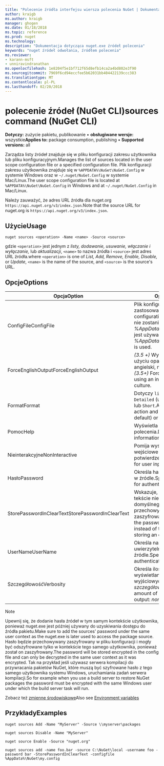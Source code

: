 ```yaml
---
title: "Polecenie źródła interfejsu wiersza polecenia NuGet | Dokumentacja firmy Microsoft"
author: kraigb
ms.author: kraigb
manager: ghogen
ms.date: 01/18/2018
ms.topic: reference
ms.prod: nuget
ms.technology: 
description: "Dokumentacja dotycząca nuget.exe źródeł polecenia"
keywords: "nuget źródeł odwołania, źródłem polecenia"
ms.reviewer:
- karann-msft
- unniravindranathan
ms.openlocfilehash: 1e8204f5e1bf712f65d8efb14ca2a4bd802e3f90
ms.sourcegitcommit: 7969f6cd94eccfee5b62031bb404422139ccc383
ms.translationtype: MT
ms.contentlocale: pl-PL
ms.lasthandoff: 02/20/2018
---
```

# <a name="sources-command-nuget-cli"></a><span data-ttu-id="58098-104">polecenie źródeł (NuGet CLI)</span><span class="sxs-lookup"><span data-stu-id="58098-104">sources command (NuGet CLI)</span></span>

<span data-ttu-id="58098-105">**Dotyczy:** zużycie pakietu, publikowanie &bullet; **obsługiwane wersje:** wszystkie</span><span class="sxs-lookup"><span data-stu-id="58098-105">**Applies to:** package consumption, publishing &bullet; **Supported versions:** all</span></span>

<span data-ttu-id="58098-106">Zarządza listy źródeł znajduje się w pliku konfiguracji zakresu użytkownika lub pliku konfiguracyjnym.</span><span class="sxs-lookup"><span data-stu-id="58098-106">Manages the list of sources located in the user scope configuration file or a specified configuration file.</span></span> <span data-ttu-id="58098-107">Plik konfiguracji zakresu użytkownika znajduje się w `%APPDATA%\NuGet\NuGet.Config` w systemie Windows oraz w `~/.nuget/NuGet.Config` w systemie Mac/Linux.</span><span class="sxs-lookup"><span data-stu-id="58098-107">The user scope configuration file is located at `%APPDATA%\NuGet\NuGet.Config` in Windows and at `~/.nuget/NuGet.Config` in Mac/Linux.</span></span>


<span data-ttu-id="58098-108">Należy zauważyć, że adres URL źródła dla nuget.org `https://api.nuget.org/v3/index.json`.</span><span class="sxs-lookup"><span data-stu-id="58098-108">Note that the source URL for nuget.org is `https://api.nuget.org/v3/index.json`.</span></span>

## <a name="usage"></a><span data-ttu-id="58098-109">Użycie</span><span class="sxs-lookup"><span data-stu-id="58098-109">Usage</span></span>

```cli
nuget sources <operation> -Name <name> -Source <source>
```

<span data-ttu-id="58098-110">gdzie `<operation>` jest jednym z *listy, dodawanie, usuwanie, włączanie i wyłączanie,* lub *aktualizacji*, `<name>` to nazwa źródła i `<source>` jest adres URL źródła.</span><span class="sxs-lookup"><span data-stu-id="58098-110">where `<operation>` is one of *List, Add, Remove, Enable, Disable,* or *Update*, `<name>` is the name of the source, and `<source>` is the source's URL.</span></span>

## <a name="options"></a><span data-ttu-id="58098-111">Opcje</span><span class="sxs-lookup"><span data-stu-id="58098-111">Options</span></span>

| <span data-ttu-id="58098-112">Opcja</span><span class="sxs-lookup"><span data-stu-id="58098-112">Option</span></span> | <span data-ttu-id="58098-113">Opis</span><span class="sxs-lookup"><span data-stu-id="58098-113">Description</span></span> |
| --- | --- |
| <span data-ttu-id="58098-114">ConfigFile</span><span class="sxs-lookup"><span data-stu-id="58098-114">ConfigFile</span></span> | <span data-ttu-id="58098-115">Plik konfiguracyjny NuGet do zastosowania.</span><span class="sxs-lookup"><span data-stu-id="58098-115">The NuGet configuration file to apply.</span></span> <span data-ttu-id="58098-116">Jeśli nie zostanie określony, *%AppData%\NuGet\NuGet.Config* jest używany.</span><span class="sxs-lookup"><span data-stu-id="58098-116">If not specified, *%AppData%\NuGet\NuGet.Config* is used.</span></span> |
| <span data-ttu-id="58098-117">ForceEnglishOutput</span><span class="sxs-lookup"><span data-stu-id="58098-117">ForceEnglishOutput</span></span> | <span data-ttu-id="58098-118">*(3.5 +)* Wymusza nuget.exe przy użyciu opartego na język angielski, niezmienna kultura.</span><span class="sxs-lookup"><span data-stu-id="58098-118">*(3.5+)* Forces nuget.exe to run using an invariant, English-based culture.</span></span> |
| <span data-ttu-id="58098-119">Format</span><span class="sxs-lookup"><span data-stu-id="58098-119">Format</span></span> | <span data-ttu-id="58098-120">Dotyczy `list` akcji i może być `Detailed` (ustawienie domyślne) lub `Short`.</span><span class="sxs-lookup"><span data-stu-id="58098-120">Applies to the `list` action and can be `Detailed` (the default) or `Short`.</span></span> |
| <span data-ttu-id="58098-121">Pomoc</span><span class="sxs-lookup"><span data-stu-id="58098-121">Help</span></span> | <span data-ttu-id="58098-122">Wyświetla Pomoc dla polecenia.</span><span class="sxs-lookup"><span data-stu-id="58098-122">Displays help information for the command.</span></span> |
| <span data-ttu-id="58098-123">Nieinterakcyjne</span><span class="sxs-lookup"><span data-stu-id="58098-123">NonInteractive</span></span> | <span data-ttu-id="58098-124">Pomija wyświetla monit o dane wejściowe użytkownika lub potwierdzeń.</span><span class="sxs-lookup"><span data-stu-id="58098-124">Suppresses prompts for user input or confirmations.</span></span> |
| <span data-ttu-id="58098-125">Hasło</span><span class="sxs-lookup"><span data-stu-id="58098-125">Password</span></span> | <span data-ttu-id="58098-126">Określa hasło do uwierzytelniania w źródle.</span><span class="sxs-lookup"><span data-stu-id="58098-126">Specifies the password for authenticating with the source.</span></span> |
| <span data-ttu-id="58098-127">StorePasswordInClearText</span><span class="sxs-lookup"><span data-stu-id="58098-127">StorePasswordInClearText</span></span> | <span data-ttu-id="58098-128">Wskazuje, aby zapisać hasło w tekście niezaszyfrowane zamiast domyślnego zachowania przechowywania zaszyfrowane.</span><span class="sxs-lookup"><span data-stu-id="58098-128">Indicates to store the password in unencrypted text instead of the default behavior of storing an encrypted form.</span></span> |
| <span data-ttu-id="58098-129">UserName</span><span class="sxs-lookup"><span data-stu-id="58098-129">UserName</span></span> | <span data-ttu-id="58098-130">Określa nazwę użytkownika do uwierzytelniania w źródle.</span><span class="sxs-lookup"><span data-stu-id="58098-130">Specifies the user name for authenticating with the source.</span></span> |
| <span data-ttu-id="58098-131">Szczegółowość</span><span class="sxs-lookup"><span data-stu-id="58098-131">Verbosity</span></span> | <span data-ttu-id="58098-132">Określa ilość szczegółów wyświetlanych w danych wyjściowych: *normalne*, *quiet*, *szczegółowe*.</span><span class="sxs-lookup"><span data-stu-id="58098-132">Specifies the amount of detail displayed in the output: *normal*, *quiet*, *detailed*.</span></span> |

> [!Note]
> <span data-ttu-id="58098-133">Upewnij się, że dodanie hasła źródeł w tym samym kontekście użytkownika, ponieważ nuget.exe jest później używany do uzyskiwania dostępu do źródła pakietu.</span><span class="sxs-lookup"><span data-stu-id="58098-133">Make sure to add the sources' password under the same user context as the nuget.exe is later used to access the package source.</span></span> <span data-ttu-id="58098-134">Hasło będzie przechowywany zaszyfrowany w pliku konfiguracji i mogły być odszyfrowane tylko w kontekście tego samego użytkownika, ponieważ został on zaszyfrowany.</span><span class="sxs-lookup"><span data-stu-id="58098-134">The password will be stored encrypted in the config file and can only be decrypted in the same user context as it was encrypted.</span></span> <span data-ttu-id="58098-135">Tak na przykład jeśli używasz serwera kompilacji do przywracania pakietów NuGet, które muszą być szyfrowane hasło z tego samego użytkownika systemu Windows, uruchamiania zadań serwera kompilacji.</span><span class="sxs-lookup"><span data-stu-id="58098-135">So for example when you use a build server to restore NuGet packages the password must be encrypted with the same Windows user under which  the build server task will run.</span></span>

<span data-ttu-id="58098-136">Zobacz też [zmienne środowiskowe](cli-ref-environment-variables.md)</span><span class="sxs-lookup"><span data-stu-id="58098-136">Also see [Environment variables](cli-ref-environment-variables.md)</span></span>

## <a name="examples"></a><span data-ttu-id="58098-137">Przykłady</span><span class="sxs-lookup"><span data-stu-id="58098-137">Examples</span></span>

```cli
nuget sources Add -Name "MyServer" -Source \\myserver\packages

nuget sources Disable -Name "MyServer"

nuget source Enable -Source "nuget.org"

nuget sources add -name foo.bar -source C:\NuGet\local -username foo -password bar -StorePasswordInClearText -configfile %AppData%\NuGet\my.config
```
